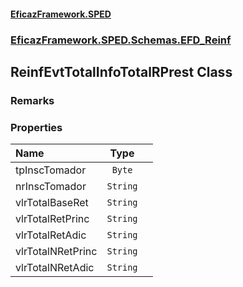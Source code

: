 #### [EficazFramework.SPED](EficazFrameworkSPED.md 'EficazFramework SPED')
### [EficazFramework.SPED.Schemas.EFD_Reinf](EficazFramework.SPED.Schemas.EFD_Reinf.md 'EficazFramework.SPED.Schemas.EFD_Reinf')

## ReinfEvtTotalInfoTotalRPrest Class

### Remarks
### Properties

| Name | Type | |
| :--- | :---: | :--- |
| tpInscTomador | `Byte` |  |
| nrInscTomador | `String` |  |
| vlrTotalBaseRet | `String` |  |
| vlrTotalRetPrinc | `String` |  |
| vlrTotalRetAdic | `String` |  |
| vlrTotalNRetPrinc | `String` |  |
| vlrTotalNRetAdic | `String` |  |
